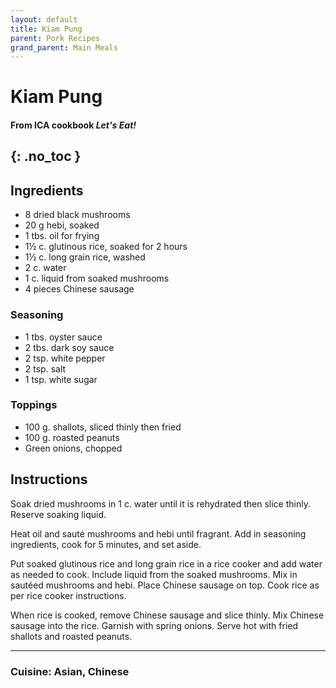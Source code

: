 ```yaml
---
layout: default
title: Kiam Pung
parent: Pork Recipes
grand_parent: Main Meals
---
```


# Kiam Pung
#### From ICA cookbook <i>Let's Eat!</i>
{: .no_toc }
---

## Ingredients

<ul>
	<li>8 dried black mushrooms</li>
	<li>20 g hebi, soaked</li>
	<li>1 tbs. oil for frying</li>
	<li>1½ c. glutinous rice, soaked for 2 hours</li>
	<li>1½ c. long grain rice, washed</li>
	<li>2 c. water</li>
	<li>1 c. liquid from soaked mushrooms</li>
	<li>4 pieces Chinese sausage</li>
</ul>

### Seasoning

<ul>
	<li>1 tbs. oyster sauce</li>
	<li>2 tbs. dark soy sauce</li>
	<li>2 tsp. white pepper</li>
	<li>2 tsp. salt</li>
	<li>1 tsp. white sugar</li>
</ul>

### Toppings

<ul>
	<li>100 g. shallots, sliced thinly then fried</li>
	<li>100 g. roasted peanuts</li>
	<li>Green onions, chopped</li>
</ul>

## Instructions

Soak dried mushrooms in 1 c. water until it is rehydrated then slice thinly. Reserve soaking liquid.

Heat oil and sauté mushrooms and hebi until fragrant. Add in seasoning ingredients, cook for 5 minutes, and set aside.

Put soaked glutinous rice and long grain rice in a rice cooker and add water as needed to cook. Include liquid from the soaked mushrooms. Mix in sautéed mushrooms and hebi. Place Chinese sausage on top. Cook rice as per rice cooker instructions.

When rice is cooked, remove Chinese sausage and slice thinly. Mix Chinese sausage into the rice. Garnish with spring onions. Serve hot with fried shallots and roasted peanuts.



--- 

### Cuisine: Asian, Chinese